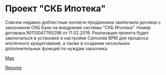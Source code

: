 # Проект "СКБ Ипотека"

Совсем недавно доблестные коллеги-продажники заключили договор с заказчиком СКБ Банк на внедрение системы “СКБ Ипотека”. Номер договора 90113047765296 от 11.02.2019.
Реализация проекта будет заключаться в установке и настройке Camunda BPM для процесса ипотечного кредитования, а также в создании нескольких дополнительных функций по нуждам заказчика.


[Map](https://github.com/IST0VE/analyst/tree/main/map)

[Resume](https://github.com/IST0VE/analyst/tree/main/resume)
